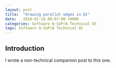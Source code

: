 ```yaml
---
layout: post
title:  "Drawing parallel edges in Qt"
date:   2018-02-18 09:07:00 +0000
categories: Software Q-SoPrA Technical Qt
tags: Software Q-SoPrA Technical Qt
---
```


## Introduction

I wrote a non-technical companion post to this one.
